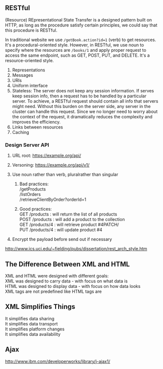 ## RESTful
(Resource) REpresentational State Transfer is a designed pattern built on HTTP, as long as the procedure satisfy certain principles, we could say that this procedure is RESTful.  

In traditional website we use `/getBook.action?id=1` (verb) to get resources. It's a procedural-oriented style. However, in RESTful, we use noun to specify where the resources are `/books/1` and apply proper request to access the same endpoint, such as GET, POST, PUT, and DELETE. It's a resource-oriented style.  

1. Representations
2. Messages
3. URIs
4. Uniform interface
5. Stateless: The server does not keep any session information. If serves keep session info, then a request has to be handled by a particular server. To achieve, a RESTful request should contain all info that servers might need. Without this burden on the server side, any server in the cluster can handle this request. Since we no longer need to worry about the context of the request, it dramatically reduces the complexity and improves the efficiency.
6. Links between resources
7. Caching 

### Design Server API
1. URL root: 
  https://example.org/api/
2. Versoning: 
  https://example.org/api/v1/
3. Use noun rather than verb, pluralrather than singular

    1. Bad practices:   
    /getProducts  
    /listOrders  
    /retrieveClientByOrder?orderId=1  

    2. Good practices:  
    GET /products : will return the list of all products  
    POST /products : will add a product to the collection  
    GET /products/4 : will retrieve product #4PATCH/  
    PUT /products/4 : will update product #4  
    
4. Encrypt the payload before send out if necessary


http://www.ics.uci.edu/~fielding/pubs/dissertation/rest_arch_style.htm



## The Difference Between XML and HTML
XML and HTML were designed with different goals:  
XML was designed to carry data - with focus on what data is  
HTML was designed to display data - with focus on how data looks  
XML tags are not predefined like HTML tags are  

## XML Simplifies Things
It simplifies data sharing  
It simplifies data transport  
It simplifies platform changes  
It simplifies data availability  

## Ajax
http://www.ibm.com/developerworks/library/j-ajax1/  
